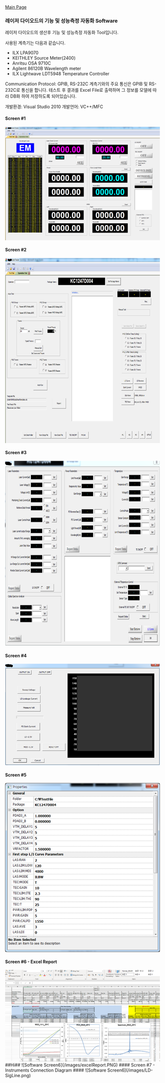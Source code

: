 [Main Page](readme.md)

### 레이저 다이오드의 기능 및 성능측정 자동화 Software
레이저 다이오드의 생산후 기능 및 성능측정 자동화 Tool입니다.

사용된 계측기는 다음과 같습니다.
* ILX LPA9070
* KEITHLEY Source Meter(2400)
* Anritsu OSA 9710C
* Agilent 86120B Wavelength meter
* ILX Lightwave LDT5948 Temperature Controller

Communication Protocol: GPIB, RS-232C
계측기와의 주요 통신은 GPIB 및 RS-232C로 통신을 합니다.
테스트 후 결과를 Excel File로 출력하며 그 정보를 모델에 
따라 DB화 하여 저장하도록 되어있습니다.

개발환경: Visual Studio 2010
개발언어: VC++/MFC

#### Screen #1 ####
<img src=/images/Gui-c1.PNG width="700">

#### Screen #2 ####
<img src=/images/Gui-c2.PNG width="800" height="600">

#### Screen #3 ####
<img src=/images/Gui-c3.PNG width="800" height="600">

#### Screen #4 ####
<img src=/images/Gui-c4.PNG>

#### Screen #5 ####
<img src=/images/Gui-c5.PNG>

#### Screen #6 - Excel Report ####
<img src=/images/excelReport.PNG>
##Hi##
![Software Screen6](/images/excelReport.PNG)
#### Screen #7 - Instruments Connection Diagram ####
![Software Screen6](/images/LD-SigLine.png)
